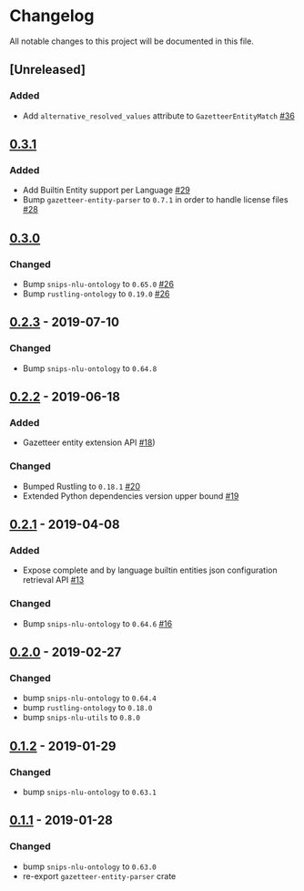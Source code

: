 # Changelog
All notable changes to this project will be documented in this file.

## [Unreleased]
### Added
- Add `alternative_resolved_values` attribute to `GazetteerEntityMatch` [#36](https://github.com/snipsco/snips-nlu-parsers/pull/36)

## [0.3.1]
### Added
- Add Builtin Entity support per Language [#29](https://github.com/snipsco/snips-nlu-parsers/pull/29)
- Bump `gazetteer-entity-parser` to `0.7.1` in order to handle license files [#28](https://github.com/snipsco/snips-nlu-parsers/pull/28)

## [0.3.0]
### Changed
- Bump `snips-nlu-ontology` to `0.65.0` [#26](https://github.com/snipsco/snips-nlu-parsers/pull/26)
- Bump `rustling-ontology` to `0.19.0`  [#26](https://github.com/snipsco/snips-nlu-parsers/pull/26)

## [0.2.3] - 2019-07-10
### Changed
- Bump `snips-nlu-ontology` to `0.64.8`

## [0.2.2] - 2019-06-18
### Added
- Gazetteer entity extension API [#18](https://github.com/snipsco/snips-nlu-parsers/pull/18))

### Changed
- Bumped Rustling to `0.18.1` [#20](https://github.com/snipsco/snips-nlu-parsers/pull/20)
- Extended Python dependencies version upper bound [#19](https://github.com/snipsco/snips-nlu-parsers/pull/19)

## [0.2.1] - 2019-04-08
### Added
- Expose complete and by language builtin entities json configuration retrieval API [#13](https://github.com/snipsco/snips-nlu-parsers/pull/13)

### Changed
- Bump `snips-nlu-ontology` to `0.64.6` [#16](https://github.com/snipsco/snips-nlu-parsers/pull/16)

## [0.2.0] - 2019-02-27
### Changed
- bump `snips-nlu-ontology` to `0.64.4`
- bump `rustling-ontology` to `0.18.0`
- bump `snips-nlu-utils` to `0.8.0`

## [0.1.2] - 2019-01-29
### Changed
- bump `snips-nlu-ontology` to `0.63.1`

## [0.1.1] - 2019-01-28
### Changed
- bump `snips-nlu-ontology` to `0.63.0`
- re-export `gazetteer-entity-parser` crate

[0.3.1]: https://github.com/snipsco/snips-nlu-parsers/compare/0.3.0...0.3.1
[0.3.0]: https://github.com/snipsco/snips-nlu-parsers/compare/0.2.3...0.3.0
[0.2.3]: https://github.com/snipsco/snips-nlu-parsers/compare/0.2.2...0.2.3
[0.2.2]: https://github.com/snipsco/snips-nlu-parsers/compare/0.2.1...0.2.2
[0.2.1]: https://github.com/snipsco/snips-nlu-parsers/compare/0.2.0...0.2.1
[0.2.0]: https://github.com/snipsco/snips-nlu-parsers/compare/0.1.2...0.2.0
[0.1.2]: https://github.com/snipsco/snips-nlu-parsers/compare/0.1.1...0.1.2
[0.1.1]: https://github.com/snipsco/snips-nlu-parsers/compare/0.1.0...0.1.1
